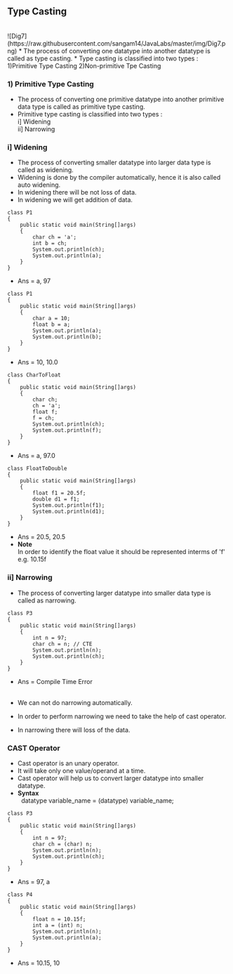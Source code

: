 ## Type Casting 
<br>
![Dig7](https://raw.githubusercontent.com/sangam14/JavaLabs/master/img/Dig7.png)
* The process of converting one datatype into another datatype is called as type casting.
* Type casting is classified into two types :<br>
  1)Primitive Type Casting 
  2)Non-primitive Tpe Casting 

### 1) Primitive Type Casting 
* The process of converting one primitive datatype into another primitive data type is called as primitive type casting.
* Primitive type casting is classified into two types : <br>
   i] Widening <br>
   ii] Narrowing 

### i] Widening 
* The process of converting smaller datatype into larger data type is called as widening.
* Widening is done by the compiler automatically, hence it is also called auto widening.
* In widening there will be not loss of data.
* In widening we will get addition of data.

```
class P1
{
    public static void main(String[]args)
    {
        char ch = 'a';
        int b = ch;
        System.out.println(ch);
        System.out.println(a);
    }
}
```
* Ans = a, 97

```
class P1
{
    public static void main(String[]args)
    {
        char a = 10;
        float b = a;
        System.out.println(a);
        System.out.println(b);
    }
}
```
* Ans = 10, 10.0

```
class CharToFloat
{
    public static void main(String[]args)
    {
        char ch;
        ch = 'a';
        float f;
        f = ch;
        System.out.println(ch);
        System.out.println(f);
    }
}
```
* Ans = a, 97.0

```
class FloatToDouble
{
    public static void main(String[]args)
    {
        float f1 = 20.5f;
        double d1 = f1;
        System.out.println(f1);
        System.out.println(d1);
    }
}
```
* Ans = 20.5, 20.5
* __Note__ <br>
   In order to identify the float value it should be represented interms of 'f'<br>
   e.g. 10.15f



### ii] Narrowing
* The process of converting larger datatype into  smaller data type is called as narrowing.
  


```
class P3
{
    public static void main(String[]args)
    {
        int n = 97;
        char ch = n; // CTE
        System.out.println(n); 
        System.out.println(ch);
    }
}
```
* Ans = Compile Time Error
<br><br>

* We can not do narrowing automatically.
* In order to perform narrowing we need to take the help of cast operator.
* In narrowing there will loss of the data.
### CAST Operator
* Cast operator is an unary operator.
* It will take only one value/operand at a time.
* Cast operator will help us to convert larger datatype into smaller datatype.
* __Syntax__ <br>
  &nbsp; datatype variable_name = (datatype) variable_name;

```
class P3
{
    public static void main(String[]args)
    {
        int n = 97;
        char ch = (char) n; 
        System.out.println(n); 
        System.out.println(ch);
    }
}
```
* Ans = 97, a

```
class P4
{
    public static void main(String[]args)
    {
        float n = 10.15f;
        int a = (int) n; 
        System.out.println(n); 
        System.out.println(a);
    }
}
```
* Ans = 10.15, 10




